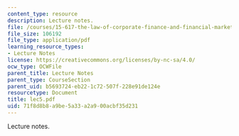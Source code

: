 ```yaml
---
content_type: resource
description: Lecture notes.
file: /courses/15-617-the-law-of-corporate-finance-and-financial-markets-spring-2004/71f8d8b8a9be5a33a2a900acbf35d231_lec5.pdf
file_size: 106192
file_type: application/pdf
learning_resource_types:
- Lecture Notes
license: https://creativecommons.org/licenses/by-nc-sa/4.0/
ocw_type: OCWFile
parent_title: Lecture Notes
parent_type: CourseSection
parent_uid: b5693724-eb22-1c72-507f-228e91de124e
resourcetype: Document
title: lec5.pdf
uid: 71f8d8b8-a9be-5a33-a2a9-00acbf35d231
---
```

Lecture notes.